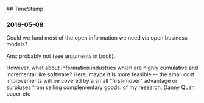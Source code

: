 ## TimeStamp

### 2016-05-08

Could we fund most of the open information we need via open business models?

Ans: probably not (see arguments in book).

However, what about information industries which are highly cumulative and incremental like software? Here, maybe it is more feasible -- the small cost improvements will be covered by a small "first-mover" advantage or surpluses from selling complementary goods. cf my research, Danny Quah paper etc

